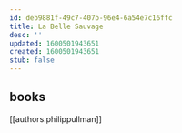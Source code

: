 ```yaml
---
id: deb9881f-49c7-407b-96e4-6a54e7c16ffc
title: La Belle Sauvage
desc: ''
updated: 1600501943651
created: 1600501943651
stub: false
---
```


## books
[[authors.philippullman]]
